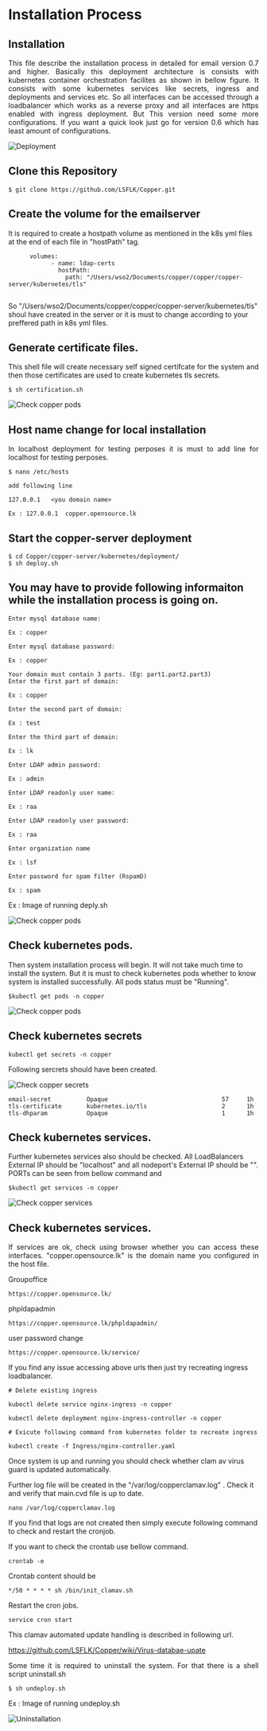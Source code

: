 # Installation Process

## Installation
<p align="justify">
This file describe the installation process in detailed for email version 0.7 and higher. Basically this deployment architecture is consists with kubernetes container orchestration facilites as shown in bellow figure. It consists with some kubernetes services like
secrets, ingress and deployments and services etc. So all interfaces can be accessed through a loadbalancer which works as a reverse proxy and all interfaces are https enabled with ingress deployment. But This version need some more configurations. If you want a quick look just go for version 0.6 which has least amount of configurations.

</p>


![Deployment](images/configuration/deployment.png)

## Clone this Repository

```
$ git clone https://github.com/LSFLK/Copper.git
```
## Create the volume for the emailserver 

It is required to create a hostpath volume as mentioned in the k8s yml files at the end of each file in "hostPath" tag.

```
      volumes:
            - name: ldap-certs
              hostPath:
                path: "/Users/wso2/Documents/copper/copper/copper-server/kubernetes/tls"
                

```

So "/Users/wso2/Documents/copper/copper/copper-server/kubernetes/tls" shoul have created 
in the server or it is must to change according to your preffered path in k8s yml files.


## Generate certificate files.
<p align="justify">
This shell file will create necessary self signed certifcate for the system and then those certificates are used to create kubernetes tls secrets. 
</p>

```
$ sh certification.sh 

```
![Check copper pods](../images/installation/certs.png)

## Host name change for local installation
<p align="justify">
In localhost deployment for testing perposes it is must to add line for localhost for testing perposes.

</p>

```
$ nano /etc/hosts

add following line

127.0.0.1   <you domain name>

Ex : 127.0.0.1  copper.opensource.lk

```

## Start the copper-server deployment
```
$ cd Copper/copper-server/kubernetes/deployment/
$ sh deploy.sh
```

## You may have to provide following informaiton while the installation process is going on.


    Enter mysql database name:

    Ex : copper

    Enter mysql database password:

    Ex : copper

    Your domain must contain 3 parts. (Eg: part1.part2.part3)
    Enter the first part of domain:

    Ex : copper

    Enter the second part of domain:

    Ex : test

    Enter the third part of domain:

    Ex : lk

    Enter LDAP admin password:

    Ex : admin

    Enter LDAP readonly user name:

    Ex : raa

    Enter LDAP readonly user password:

    Ex : raa

    Enter organization name

    Ex : lsf

    Enter password for spam filter (RspamD)

    Ex : spam

Ex : Image of running deply.sh

![Check copper pods](../images/installation/install.png)

## Check kubernetes pods.

<p align="justify">

Then system installation process will begin. It will not take much time to install the system. But it is must to check kubernetes pods whether to know system is installed successfully. All pods status must be "Running".
</p>

```
$kubectl get pods -n copper
```
![Check copper pods](../images/installation/pods2.png)

## Check kubernetes secrets

```
kubectl get secrets -n copper
```
Following sercrets should have been created.

![Check copper secrets](../images/installation/secrets.png)

```
email-secret          Opaque                                57     1h
tls-certificate       kubernetes.io/tls                     2      1h
tls-dhparam           Opaque                                1      1h

```


## Check kubernetes services.

<p align="justify">

Further kubernetes services also should be checked. All LoadBalancers External IP should be "localhost" and all nodeport's External IP should be  "<none>". PORTs can be seen from bellow command and 
</p>

```
$kubectl get services -n copper
```
![Check copper services](../images/installation/services2.png)

 


 ## Check kubernetes services.

<p align="justify">
If services are ok, check using browser whether you can access these interfaces. "copper.opensource.lk" is the domain name you configured in the host file.
</p>

Groupoffice

    https://copper.opensource.lk/

phpldapadmin
    
    https://copper.opensource.lk/phpldapadmin/

user password change

    https://copper.opensource.lk/service/



If you find any issue accessing above urls then just try recreating ingress loadbalancer.

```
# Delete existing ingress

kubectl delete service nginx-ingress -n copper

kubectl delete deployment nginx-ingress-controller -n copper

# Exicute following command from kubernetes folder to recreate ingress 

kubectl create -f Ingress/nginx-controller.yaml

```

Once system is up and running you should check whether clam av virus guard is updated automatically.

Further log file will be created in the "/var/log/copperclamav.log" . Check it and verify that main.cvd file is up to date.

    nano /var/log/copperclamav.log 

If you find that logs are not created then simply execute following command to check and restart the cronjob.

If you want to check the crontab use bellow command.

    crontab -e

Crontab content should be

    */50 * * * * sh /bin/init_clamav.sh

Restart the cron jobs.

    service cron start


This clamav automated update handling is described in following url.


https://github.com/LSFLK/Copper/wiki/Virus-databae-upate




<p align="justify">
Some time it is required to uninstall the system. For that there is a shell script uninstall.sh 
</p>

    $ sh undeploy.sh

Ex : Image of running undeploy.sh

![Uninstallation](../images/installation/uninstall.png)

